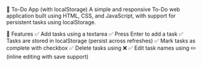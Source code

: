 📝 To-Do App (with localStorage)
A simple and responsive To-Do web application built using HTML, CSS, and JavaScript, with support for persistent tasks using localStorage.

🚀 Features
✅ Add tasks using a textarea
✅ Press Enter to add a task
✅ Tasks are stored in localStorage (persist across refreshes)
✅ Mark tasks as complete with checkbox
✅ Delete tasks using ❌
✅ Edit task names using ✏️ (inline editing with save support)

